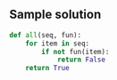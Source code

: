## Sample solution

```python
def all(seq, fun): 
    for item in seq: 
        if not fun(item): 
            return False
    return True
```
